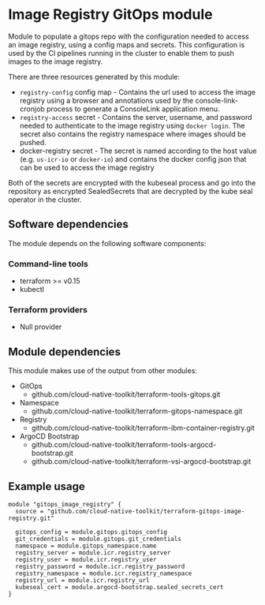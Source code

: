 # Image Registry GitOps module

Module to populate a gitops repo with the configuration needed to access an image registry, using a config maps and secrets. This configuration is used by the CI pipelines running in the cluster to enable them to push images to the image registry.



There are three resources generated by this module:

- `registry-config` config map - Contains the url used to access the image registry using a browser and annotations used by the console-link-cronjob process to generate a ConsoleLink application menu.
- `registry-access` secret - Contains the server, username, and password needed to authenticate to the image registry using `docker login`. The secret also contains the registry namespace where images should be pushed.
- docker-registry secret - The secret is named according to the host value (e.g. `us-icr-io` or `docker-io`) and contains the docker config json that can be used to access the image registry

Both of the secrets are encrypted with the kubeseal process and go into the repository as encrypted SealedSecrets that are decrypted by the kube seal operator in the cluster.

## Software dependencies

The module depends on the following software components:

### Command-line tools

- terraform >= v0.15
- kubectl

### Terraform providers

- Null provider

## Module dependencies

This module makes use of the output from other modules:

- GitOps 
    - github.com/cloud-native-toolkit/terraform-tools-gitops.git
- Namespace 
    - github.com/cloud-native-toolkit/terraform-gitops-namespace.git
- Registry 
    - github.com/cloud-native-toolkit/terraform-ibm-container-registry.git
- ArgoCD Bootstrap
    - github.com/cloud-native-toolkit/terraform-tools-argocd-bootstrap.git
    - github.com/cloud-native-toolkit/terraform-vsi-argocd-bootstrap.git

## Example usage

```hcl-terraform
module "gitops_image_registry" {
  source = "github.com/cloud-native-toolkit/terraform-gitops-image-registry.git"

  gitops_config = module.gitops.gitops_config
  git_credentials = module.gitops.git_credentials
  namespace = module.gitops_namespace.name
  registry_server = module.icr.registry_server
  registry_user = module.icr.registry_user
  registry_password = module.icr.registry_password
  registry_namespace = module.icr.registry_namespace
  registry_url = module.icr.registry_url
  kubeseal_cert = module.argocd-bootstrap.sealed_secrets_cert
}

```

